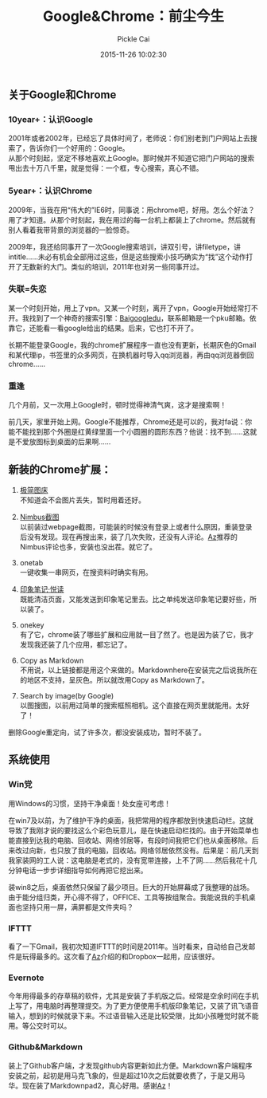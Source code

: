 ﻿---
layout: post  
title:  "Google&Chrome：前尘今生"  
date:   2015-11-26 10:02:30  
author: Pickle Cai  
categories: Myself  
keywords: pickle,google,chrome  
tags:	pickle   
cover:  "/assets/Chrome-Wallpaper.jpg"  

---  

## 关于Google和Chrome  

### 10year+：认识Google
2001年或者2002年，已经忘了具体时间了，老师说：你们别老到门户网站上去搜索了，告诉你们一个好用的：Google。   
从那个时刻起，坚定不移地喜欢上Google。那时候并不知道它把门户网站的搜索甩出去十万八千里，就是觉得：一个框，专心搜索，真心不错。  

### 5year+：认识Chrome  
2009年，当我在用“伟大的”IE6时，同事说：用chrome吧，好用。怎么个好法？用了才知道。从那个时刻起，我在用过的每一台机上都装上了chrome。然后就有别人看着我带背景的浏览器的一脸惊奇。  

2009年，我还给同事开了一次Google搜索培训，讲双引号，讲filetype，讲intitle……未必有机会全部用过这些，但是这些搜索小技巧确实为“找”这个动作打开了无数新的大门。类似的培训，2011年也对另一些同事开过。  

### 失联=失恋
某一个时刻开始，用上了vpn。又某一个时刻，离开了vpn，Google开始经常打不开。我找到了一个神奇的搜索引擎：[Baigoogledu](http://www.baigoogledu.com)，联系邮箱是一个pku邮箱。依靠它，还能看一看google给出的结果。后来，它也打不开了。   

长期不能登录Google，我的chrome扩展程序一直也没有更新，长期灰色的Gmail和某代理ip，书签里的众多网页，在换机器时导入qq浏览器，再由qq浏览器倒回chrome……

### 重逢  
几个月前，又一次用上Google时，顿时觉得神清气爽，这才是搜索啊！  

前几天，家里开始上网。Google不能推荐，Chrome还是可以的，我对fa说：你能不能找到那个外圈是红黄绿里面一个小圆圈的圆形东西？他说：找不到……这就是不爱放图标到桌面的后果啊……

## 新装的Chrome扩展：   

1. [极简图床](http://yotuku.cn/?utm_source=chromeplugin)   
不知道会不会图片丢失，暂时用着还好。  

2. [Nimbus截图](http://nimbus.everhelper.me/indexcn.php)   
以前装过webpage截图，可能装的时候没有登录上或者什么原因，重装登录后没有发现。现在再搜出来，装了几次失败，还没有人评论。[Az](http://azeril.me/)推荐的Nimbus评论也多，安装也没出茬。就它了。   

3. onetab  
一键收集一串网页，在搜资料时确实有用。  

4. [印象笔记·悦读](https://www.yinxiang.com/clearly/guide/)   
既能清洁页面，又能发送到印象笔记里去。比之单纯发送印象笔记要好些，所以装了。  

5. onekey  
有了它，chrome装了哪些扩展和应用就一目了然了。也是因为装了它，我才发现我还装了几个应用，都忘记了。  

6. Copy as Markdown  
不用说，以上链接都是用这个来做的。Markdownhere在安装完之后说我所在的地区不支持，呈灰色。所以就改用Copy as Markdown了。   

7. Search by image(by Google)  
以图搜图，以前用过简单的搜索框照相机。这个直接在网页里就能用。太好了！

删除Google重定向，试了许多次，都没安装成功，暂时不装了。  


## 系统使用  

### Win党  
用Windows的习惯，坚持干净桌面！处女座可考虑！  

在win7及以前，为了维护干净的桌面，我把常用的程序都放到快速启动栏。这就导致了我刚才说的要找这么个彩色玩意儿，是在快速启动栏找的。由于开始菜单也能直接到达我的电脑、回收站、网络邻居等，有段时间我把它们也从桌面移除。后来改过向新，也只放了我的电脑，回收站。网络邻居依然没有。后果是：前几天到我家装网的工人说：这电脑是老式的，没有宽带连接，上不了网……然后我花十几分钟电话一步步详细指导如何再把它挖出来。  

装win8之后，桌面依然只保留了最少项目。巨大的开始屏幕成了我整理的战场。由于能分组归类，开心得不得了，OFFICE、工具等按组聚合。我能说我的手机桌面也坚持只用一屏，满屏都是文件夹吗？    

### IFTTT  
看了一下Gmail，我初次知道IFTTT的时间是2011年。当时看来，自动给自己发邮件是玩得最多的。这次看了[Az](http://azeril.me/)介绍的和Dropbox一起用，应该很好。  

### Evernote  
今年用得最多的存草稿的软件，尤其是安装了手机版之后。经常是空余时间在手机上写了，用电脑时再整理提交。为了更方便使用手机版印象笔记，又装了讯飞语音输入，想到的时候就录下来。不过语音输入还是比较受限，比如小孩睡觉时就不能用。等公交时可以。   

### Github&Markdown  
装上了Github客户端，才发现github内容更新如此方便。Markdown客户端程序安装之前，起初是用马克飞象的，但是超过10次之后就要收费了，于是又用马华。现在装了Markdownpad2，真心好用。感谢[Az](http://azeril.me/)！